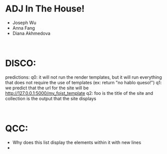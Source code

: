 # ADJ In The House!
* Joseph Wu
* Anna Fang
* Diana Akhmedova

<br>

# DISCO:
predictions: 
q0: it will not run the render templates, but it will run everything that does not require the use of templates (ex: return "no hablo queso!")
q1: we predict that the url for the site will be http://127.0.0.1:5000/my_foist_template
q2: foo is the title of the site and collection is the output that the site displays 

<br>

# QCC:
* Why does this list display the elements within it with new lines 
* 
